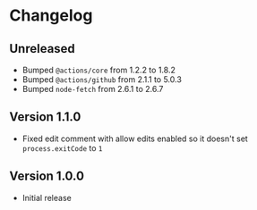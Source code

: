 # Changelog

## Unreleased

- Bumped `@actions/core` from 1.2.2 to 1.8.2
- Bumped `@actions/github` from 2.1.1 to 5.0.3
- Bumped `node-fetch` from 2.6.1 to 2.6.7

## Version 1.1.0

- Fixed edit comment with allow edits enabled so it doesn't set `process.exitCode` to `1`

## Version 1.0.0

- Initial release
